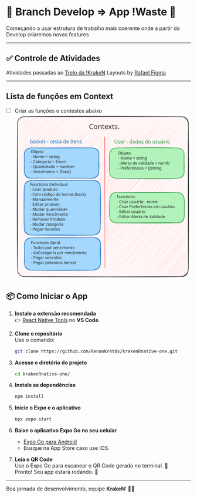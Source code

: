 # 🚀 Branch Develop => App !Waste 🦑

Começando a usar estrutura de trabalho mais coerente onde a partir da Develop criaremos novas features

---

## ✅ Controle de Atividades 

Atividades passadas ao [Trelo da !KrakeN](https://trello.com/b/JW9SfSb7/waste)
Layouts by [Rafael Figma](https://www.figma.com/design/rCq7qrpH8J47DpSxrQ53Mw/Jobs?node-id=3533-134&node-type=canvas&t=u6NlPTYBBeYS2oHO-0)

---
## Lista de funções em Context
-[ ] Criar as funções e contestos abaixo
![Lista Context](./notes/planning.excalidraw.svg)



## 📦 Como Iniciar o App  

1. **Instale a extensão recomendada**  
   👉 [React Native Tools](https://marketplace.visualstudio.com/items?itemName=msjsdiag.vscode-react-native) no **VS Code**.

2. **Clone o repositório**  
   Use o comando:  
   ```bash
   git clone https://github.com/RenanKr4t0s/krakenRnative-one.git
   ```  

3. **Acesse o diretório do projeto**  
   ```bash
   cd krakenRnative-one/
   ```  

4. **Instale as dependências**  
   ```bash
   npm install
   ```  

5. **Inicie o Expo e o aplicativo**  
   ```bash
   npx expo start
   ```  

6. **Baixe o aplicativo Expo Go no seu celular**  
   - [Expo Go para Android](https://play.google.com/store/apps/details?id=host.exp.exponent&hl=pt_BR)  
   - Busque na App Store caso use iOS.

7. **Leia o QR Code**  
   Use o Expo Go para escanear o QR Code gerado no terminal. 📱  
   Pronto! Seu app estará rodando. 🚀  

---

Boa jornada de desenvolvimento, equipe **KrakeN**! 🦑🔥